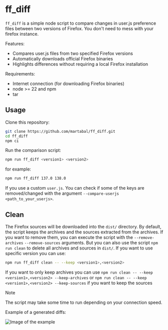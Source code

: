 # ff_diff

`ff_diff` is a simple node script to compare changes in user.js preference files between two versions of Firefox. You don't need to mess with your firefox instance.

Features:

- Compares user.js files from two specified Firefox versions
- Automatically downloads official Firefox binaries
- Highlights differences without requiring a local Firefox installation

Requirements:

- Internet connection (for downloading Firefox binaries)
- node >= 22 and npm
- tar

## Usage

Clone this repository:

```bash
git clone https://github.com/martabal/ff_diff.git
cd ff_diff
npm ci
```

Run the comparison script:

```bash
npm run ff_diff <version1> <version2>
```

for example:

```bash
npm run ff_diff 137.0 138.0
```

If you use a custom `user.js`. You can check if some of the keys are removed/changed with the argument `--compare-userjs <path_to_your_userjs>`.

## Clean

The Firefox sources will be downloaded into the `dist/` directory. By default, the script keeps the archives and the sources extracted from the archives. If you want to remove them, you can execute the script with the `--remove-archives` `--remove-sources` arguments. But you can also use the script `npm run clean` to delete all archives and sources in `dist/`. If you want to use specific version you can use:

```bash
npm run ff_diff clean -- --keep <version1>,<version2>
```

If you want to only keep archives you can use `npm run clean -- --keep <version1>,<version2> --keep-archives` or `npm run clean -- --keep <version1>,<version2> --keep-sources` if you want to keep the sources

> [!NOTE]  
> The script may take some time to run depending on your connection speed.

Example of a generated diffs:

![Image of the example](https://raw.githubusercontent.com/martabal/ff_diff/refs/heads/main/images/diffs-example.png)
